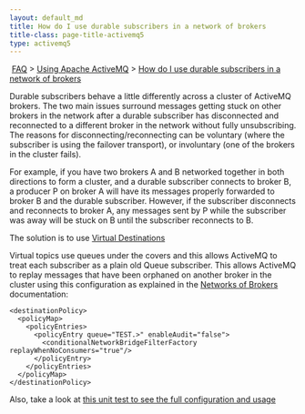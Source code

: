 ```yaml
---
layout: default_md
title: How do I use durable subscribers in a network of brokers 
title-class: page-title-activemq5
type: activemq5
---
```


 [FAQ](faq) > [Using Apache ActiveMQ](using-apache-activemq) > [How do I use durable subscribers in a network of brokers](how-do-i-use-durable-subscribers-in-a-network-of-brokers)


Durable subscribers behave a little differently across a cluster of ActiveMQ brokers. The two main issues surround messages getting stuck on other brokers in the network after a durable subscriber has disconnected and reconnected to a different broker in the network without fully unsubscribing. The reasons for disconnecting/reconnecting can be voluntary (where the subscriber is using the failover transport), or involuntary (one of the brokers in the cluster fails).

For example, if you have two brokers A and B networked together in both directions to form a cluster, and a durable subscriber connects to broker B, a producer P on broker A will have its messages properly forwarded to broker B and the durable subscriber. However, if the subscriber disconnects and reconnects to broker A, any messages sent by P while the subscriber was away will be stuck on B until the subscriber reconnects to B.

The solution is to use [Virtual Destinations](virtual-destinations)

Virtual topics use queues under the covers and this allows ActiveMQ to treat each subscriber as a plain old Queue subscriber. This allows ActiveMQ to replay messages that have been orphaned on another broker in the cluster using this configuration as explained in the [Networks of Brokers](networks-of-brokers) documentation:
```
<destinationPolicy>
  <policyMap>
    <policyEntries>
      <policyEntry queue="TEST.>" enableAudit="false">
        <conditionalNetworkBridgeFilterFactory replayWhenNoConsumers="true"/>
      </policyEntry>
    </policyEntries>
  </policyMap>
</destinationPolicy>
```
Also, take a look at [this unit test to see the full configuration and usage](http://svn.apache.org/viewvc/activemq/trunk/activemq-unit-tests/src/test/java/org/apache/activemq/usecases/VirtualTopicNetworkClusterReactivationTest.java?view=markup)


